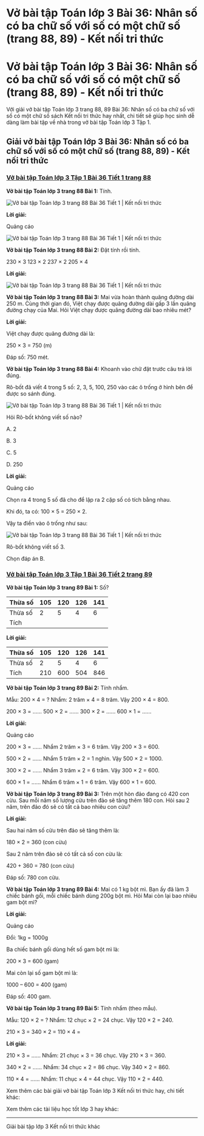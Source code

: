 # Vở bài tập Toán lớp 3 Bài 36: Nhân số có ba chữ số với số có một chữ số (trang 88, 89) - Kết nối tri thức

# Vở bài tập Toán lớp 3 Bài 36: Nhân số có ba chữ số với số có một chữ số (trang 88, 89) - Kết nối tri thức

Với giải vở bài tập Toán lớp 3 trang 88, 89 Bài 36: Nhân số có ba chữ số với số có một chữ số sách Kết nối tri thức hay nhất, chi tiết sẽ giúp học sinh dễ dàng làm bài tập về nhà trong vở bài tập Toán lớp 3 Tập 1.

## Giải vở bài tập Toán lớp 3 Bài 36: Nhân số có ba chữ số với số có một chữ số (trang 88, 89) - Kết nối tri thức

### [**Vở bài tập Toán lớp 3 Tập 1 Bài 36 Tiết 1 trang 88**](https://vietjack.com/vbt-toan-3-kn/bai-36-tiet-1-trang-88-tap-1.jsp)

**Vở bài tập Toán lớp 3 trang 88 Bài 1:** Tính.

![Vở bài tập Toán lớp 3 trang 88 Bài 36 Tiết 1 | Kết nối tri thức](https://vietjack.com/vbt-toan-3-kn/images/bai-36-tiet-1-trang-88-tap-1.PNG)

**Lời giải:**

Quảng cáo

![Vở bài tập Toán lớp 3 trang 88 Bài 36 Tiết 1 | Kết nối tri thức](https://vietjack.com/vbt-toan-3-kn/images/bai-36-tiet-1-trang-88-tap-1-1.PNG)

**Vở bài tập Toán lớp 3 trang 88 Bài 2:** Đặt tính rồi tính.

230 × 3 123 × 2 237 × 2 205 × 4

**Lời giải:**

![Vở bài tập Toán lớp 3 trang 88 Bài 36 Tiết 1 | Kết nối tri thức](https://vietjack.com/vbt-toan-3-kn/images/bai-36-tiet-1-trang-88-tap-1-2.PNG)

**Vở bài tập Toán lớp 3 trang 88 Bài 3:** Mai vừa hoàn thành quãng đường dài 250 m. Cùng thời gian đó, Việt chạy được quãng đường dài gấp 3 lần quãng đường chạy của Mai. Hỏi Việt chạy được quãng đường dài bao nhiêu mét?

**Lời giải:**

Việt chạy được quãng đường dài là:

250 × 3 = 750 (m)

Đáp số: 750 mét.

**Vở bài tập Toán lớp 3 trang 88 Bài 4:** Khoanh vào chữ đặt trước câu trả lời đúng.

Rô-bốt đã viết 4 trong 5 số: 2, 3, 5, 100, 250 vào các ô trống ở hình bên để được so sánh đúng.

![Vở bài tập Toán lớp 3 trang 88 Bài 36 Tiết 1 | Kết nối tri thức](https://vietjack.com/vbt-toan-3-kn/images/bai-36-tiet-1-trang-88-tap-1-3.PNG)

Hỏi Rô-bốt không viết số nào?

A. 2

B. 3

C. 5

D. 250

**Lời giải:**

Quảng cáo

Chọn ra 4 trong 5 số đã cho để lập ra 2 cặp số có tích bằng nhau.

Khi đó, ta có: 100 × 5 = 250 × 2.

Vậy ta điền vào ô trống như sau:

![Vở bài tập Toán lớp 3 trang 88 Bài 36 Tiết 1 | Kết nối tri thức](https://vietjack.com/vbt-toan-3-kn/images/bai-36-tiet-1-trang-88-tap-1-4.PNG)

Rô-bốt không viết số 3. 

Chọn đáp án B.

### [**Vở bài tập Toán lớp 3 Tập 1 Bài 36 Tiết 2 trang 89**](https://vietjack.com/vbt-toan-3-kn/bai-36-tiet-2-trang-89-tap-1.jsp)

**Vở bài tập Toán lớp 3 trang 89 Bài 1:** Số?

Thừa số | 105 | 120 | 126 | 141  
---|---|---|---|---  
Thừa số | 2 | 5 | 4 | 6  
Tích |  |  |  |   
  
**Lời giải:**

Thừa số | 105 | 120 | 126 | 141  
---|---|---|---|---  
Thừa số | 2 | 5 | 4 | 6  
Tích | 210 | 600 | 504 | 846  
  
**Vở bài tập Toán lớp 3 trang 89 Bài 2:** Tính nhẩm.

Mẫu: 200 × 4 = ? Nhẩm: 2 trăm × 4 = 8 trăm. Vậy 200 × 4 = 800.

200 × 3 = ...... 500 × 2 = ...... 300 × 2 = ...... 600 × 1 = ......

**Lời giải:**

Quảng cáo

200 × 3 = ...... Nhẩm 2 trăm × 3 = 6 trăm. Vậy 200 × 3 = 600.

500 × 2 = ...... Nhẩm 5 trăm × 2 = 1 nghìn. Vậy 500 × 2 = 1000.

300 × 2 = ...... Nhẩm 3 trăm × 2 = 6 trăm. Vậy 300 × 2 = 600.

600 × 1 = ...... Nhẩm 6 trăm × 1 = 6 trăm. Vậy 600 × 1 = 600.

**Vở bài tập Toán lớp 3 trang 89 Bài 3:** Trên một hòn đảo đang có 420 con cừu. Sau mỗi năm số lượng cừu trên đảo sẽ tăng thêm 180 con. Hỏi sau 2 năm, trên đảo đó sẽ có tất cả bao nhiêu con cừu?

**Lời giải:**

Sau hai năm số cừu trên đảo sẽ tăng thêm là:

180 × 2 = 360 (con cừu)

Sau 2 năm trên đảo sẽ có tất cả số con cừu là:

420 + 360 = 780 (con cừu)

Đáp số: 780 con cừu.

**Vở bài tập Toán lớp 3 trang 89 Bài 4:** Mai có 1 kg bột mì. Bạn ấy đã làm 3 chiếc bánh gối, mỗi chiếc bánh dùng 200g bột mì. Hỏi Mai còn lại bao nhiêu gam bột mì?

**Lời giải:**

Quảng cáo

Đổi: 1kg = 1000g

Ba chiếc bánh gối dùng hết số gam bột mì là:

200 × 3 = 600 (gam)

Mai còn lại số gam bột mì là:

1000 – 600 = 400 (gam)

Đáp số: 400 gam.

**Vở bài tập Toán lớp 3 trang 89 Bài 5:** Tính nhẩm (theo mẫu).

Mẫu: 120 × 2 = ? Nhẩm: 12 chục × 2 = 24 chục. Vậy 120 × 2 = 240.

210 × 3 = 340 × 2 = 110 × 4 =

**Lời giải:**

210 × 3 = ...... Nhẩm: 21 chục × 3 = 36 chục. Vậy 210 × 3 = 360.

340 × 2 = ...... Nhẩm: 34 chục × 2 = 86 chục. Vậy 340 × 2 = 860.

110 × 4 = ...... Nhẩm: 11 chục × 4 = 44 chục. Vậy 110 × 2 = 440.

Xem thêm các bài giải vở bài tập Toán lớp 3 Kết nối tri thức hay, chi tiết khác:

Xem thêm các tài liệu học tốt lớp 3 hay khác:

* * *

Giải bài tập lớp 3 Kết nối tri thức khác
